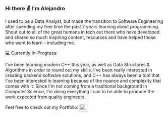 ### Hi there :v: I'm Alejandro

I used to be a Data Analyst, but made the transition to Software Engineering after spending my free time the past 2 years learning about programming. Shout out to all of the great humans in tech out there who have developed and shared so much inspiring content, resources and have helped those who want to learn - including me.

:computer: Currently In-Progress:

I've been learning modern C++ this year, as well as Data Structures & Algorithms in order to round out my skills. I've been really interested in creating backend software solutions, and C++ has always been a tool that I've been interested in learning because of the nuance and complexity that comes with it. Since I'm not coming from a traditional background in Computer Science, I'm doing everything I can to be able to produce the work expected from quality engineers.

Feel free to check out my Portfolio:
<a href="https://alexanderbrooks.vercel.app/" target="blank"><img align="center" src="https://user-images.githubusercontent.com/47277927/156075990-cf8a7a7f-1e6b-461a-8660-fd137a7d5db1.png" height="25" /></a>

<!--
**al-brooks/al-brooks** is a ✨ _special_ ✨ repository because its `README.md` (this file) appears on your GitHub profile.

Here are some ideas to get you started:

- 🔭 I’m currently working on ...
- 🌱 I’m currently learning ...
- 👯 I’m looking to collaborate on ...
- 🤔 I’m looking for help with ...
- 💬 Ask me about ...
- 📫 How to reach me: ...
- 😄 Pronouns: ...
- ⚡ Fun fact: ...
-->
